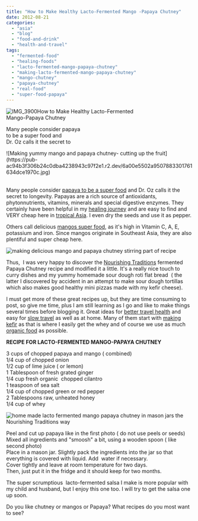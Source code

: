 ```yaml
---
title: "How to Make Healthy Lacto-Fermented Mango -Papaya Chutney"
date: 2012-08-21
categories: 
  - "asia"
  - "blog"
  - "food-and-drink"
  - "health-and-travel"
tags: 
  - "fermented-food"
  - "healing-foods"
  - "lacto-fermented-mango-papaya-chutney"
  - "making-lacto-fermented-mango-papaya-chutney"
  - "mango-chutney"
  - "papaya-chutney"
  - "real-food"
  - "super-food-papaya"
---
```


![IMG_3900](https://pub-ac94b3f306b24c0dba4238943c97f2e1.r2.dev/6a00e5502a9507883301761634dc7a970c.jpg)How to Make Healthy Lacto-Fermented  
Mango-Papaya Chutney  
  
Many people consider papaya  
to be a super food and  
Dr. Oz calls it the secret to

<!--more--> ![Making yummy mango and papaya chutney- cutting up the fruit](https://pub-ac94b3f306b24c0dba4238943c97f2e1.r2.dev/6a00e5502a9507883301761634dce1970c.jpg)  
   
Many people consider [papaya to be a super food](http://kblog.lunchboxbunch.com/2009/05/super-food-papaya-vit-c-and-papain-rich.html "Papaya superfood") and Dr. Oz calls it the secret to longevity. Papayas are a rich source of antioxidants, phytonnutrients, vitamins, minerals and special digestive enzymes. They certainly have been helpful in my [healing journey](https://pub-ac94b3f306b24c0dba4238943c97f2e1.r2.dev/2011/09/travel-health-secrets-for-long-term-digital-nomads.html "healing journey") and are easy to find and VERY cheap here in [tropical Asia](https://pub-ac94b3f306b24c0dba4238943c97f2e1.r2.dev/2011/01/tropical-winter-home-in-penang-malaysia-location-indenpendent-digital-nomad-long-term-travel-tips-.html "tropical Asia"). I even dry the seeds and use it as pepper.  
  
Others call delicious [mangos super food](http://www.voxxi.com/mango-superfood/ "super food"), as it's high in Vitamin C, A, E, potassium and iron. Since mangos originate in Southeast Asia, they are also plentiful and super cheap here.  
  
  
![making delicious mango and papaya chutney stirring part of recipe](https://pub-ac94b3f306b24c0dba4238943c97f2e1.r2.dev/6a00e5502a9507883301761635a8d1970c.jpg)  
  
Thus,  I was very happy to discover the [Nourishing Traditions](http://www.amazon.com/Nourishing-Traditions-Challenges-Politically-Dictocrats/dp/0967089735 "Nourishing traditions") fermented Papaya Chutney recipe and modified it a little. It's a really nice touch to curry dishes and my yummy homemade sour dough roti flat bread  ( the latter I discovered by accident in an attempt to make sour dough tortillas which also makes good healthy mini pizzas made with my kefir cheese).  
  
I must get more of these great recipes up, but they are time consuming to post, so give me time, plus I am still learning as I go and like to make things several times before blogging it. Great ideas for [better travel health](https://pub-ac94b3f306b24c0dba4238943c97f2e1.r2.dev/2012/06/healthy-food-and-travel.html "better travel health") and easy for [slow travel](https://pub-ac94b3f306b24c0dba4238943c97f2e1.r2.dev/2011/11/slow-travel.html "slow travel ideas") as well as at home. Many of them start with [making kefir](https://pub-ac94b3f306b24c0dba4238943c97f2e1.r2.dev/2012/07/-how-to-make-kefir-easy-goats-milk-or-coconut-milk.html "making kefir") as that is where I easily get the whey and of course we use as much [organic food](https://pub-ac94b3f306b24c0dba4238943c97f2e1.r2.dev/2012/04/health-organic-raw-foods-and-travel.html "raw organic food") as possible.  
  
**RECIPE FOR LACTO-FERMENTED MANGO-PAPAYA CHUTNEY**  
  
3 cups of chopped papaya and mango ( combined)  
1/4 cup of chopped onion  
1/2 cup of lime juice ( or lemon)  
1 Tablespoon of fresh grated ginger  
1/4 cup fresh organic  chopped cilantro  
1 teaspoon of sea salt  
1/4 cup of chopped green or red pepper  
2 Tablespoons raw, unheated honey  
1/4 cup of [](http://anhourinthekitchen.com/cream-cheese-and-whey/)whey  
  
[](https://pub-ac94b3f306b24c0dba4238943c97f2e1.r2.dev/6a00e5502a9507883301761636725c970c-150x150-1.jpg)![home made lacto fermented mango papaya chutney in mason jars the Nourishing Traditions way](https://pub-ac94b3f306b24c0dba4238943c97f2e1.r2.dev/6a00e5502a950788330177431bb25e970d-150x150-1.jpg)  
  
Peel and cut up papaya like in the first photo ( do not use peels or seeds)  
Mixed all ingredients and "smoosh" a bit, using a wooden spoon ( like second photo)  
Place in a mason jar. Slightly pack the ingredients into the jar so that everything is covered with liquid. Add  water if necessary.  
Cover tightly and leave at room temperature for two days.  
Then, just put it in the fridge and it should keep for two months.  
  
The super scrumptious  lacto-fermented salsa I make is more popular with my child and husband, but I enjoy this one too. I will try to get the salsa one up soon.  
  
Do you like chutney or mangos or Papaya? What recipes do you most want to see?
